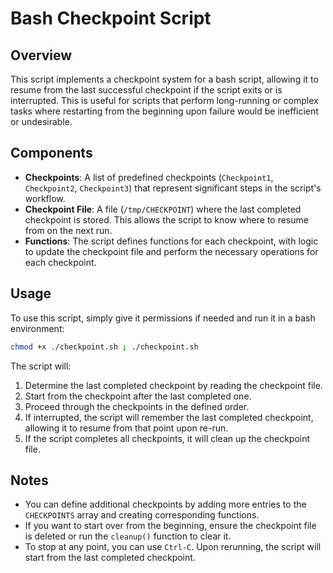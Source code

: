 # Bash Checkpoint Script

## Overview
This script implements a checkpoint system for a bash script, allowing it to resume from the last successful checkpoint if the script exits or is interrupted. This is useful for scripts that perform long-running or complex tasks where restarting from the beginning upon failure would be inefficient or undesirable.

## Components
- **Checkpoints**: A list of predefined checkpoints (`Checkpoint1`, `Checkpoint2`, `Checkpoint3`) that represent significant steps in the script's workflow.
- **Checkpoint File**: A file (`/tmp/CHECKPOINT`) where the last completed checkpoint is stored. This allows the script to know where to resume from on the next run.
- **Functions**: The script defines functions for each checkpoint, with logic to update the checkpoint file and perform the necessary operations for each checkpoint.


## Usage
To use this script, simply give it permissions if needed and run it in a bash environment:

```bash
chmod +x ./checkpoint.sh ; ./checkpoint.sh
```

The script will:
1. Determine the last completed checkpoint by reading the checkpoint file.
2. Start from the checkpoint after the last completed one.
3. Proceed through the checkpoints in the defined order.
4. If interrupted, the script will remember the last completed checkpoint, allowing it to resume from that point upon re-run.
5. If the script completes all checkpoints, it will clean up the checkpoint file.

## Notes
- You can define additional checkpoints by adding more entries to the `CHECKPOINTS` array and creating corresponding functions.
- If you want to start over from the beginning, ensure the checkpoint file is deleted or run the `cleanup()` function to clear it.
- To stop at any point, you can use `Ctrl-C`. Upon rerunning, the script will start from the last completed checkpoint.
